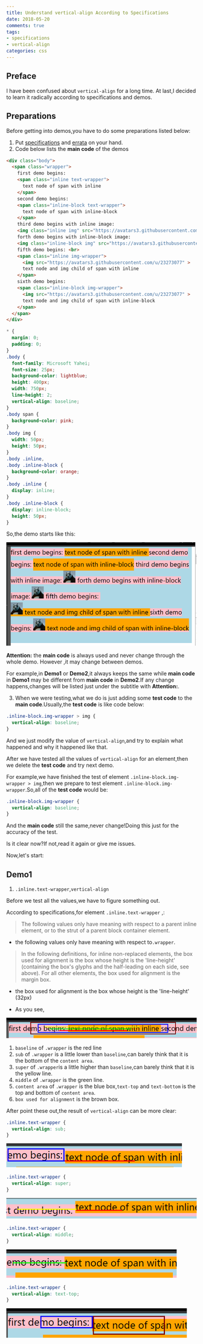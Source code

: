 ```yaml
---
title: Understand vertical-align According to Specifications
date: 2018-05-20
comments: true
tags: 
- specifications
- vertical-align
categories: css
---
```


## Preface

I have been confused about `vertical-align` for a long time. At last,I decided to learn it radically according to specifications and demos.

## Preparations

Before getting into demos,you have to do some preparations listed below:

1.  Put [specifications][specifications] and [errata][errata] on your hand.
2.  Code below lists the **main code** of the demos

```html
<div class="body">
  <span class="wrapper">
    first demo begins:
    <span class="inline text-wrapper">
      text node of span with inline
    </span>
    second demo begins:
    <span class="inline-block text-wrapper">
      text node of span with inline-block
    </span>
    third demo begins with inline image:
    <img class="inline img" src="https://avatars3.githubusercontent.com/u/23273077" >
    forth demo begins with inline-block image:
    <img class="inline-block img" src="https://avatars3.githubusercontent.com/u/23273077" >
    fifth demo begins: <br>
    <span class="inline img-wrapper">
      <img src="https://avatars3.githubusercontent.com/u/23273077" >
      text node and img child of span with inline
    </span>
    sixth demo begins:
    <span class="inline-block img-wrapper">
      <img src="https://avatars3.githubusercontent.com/u/23273077" >
      text node and img child of span with inline-block
    </span>
  </span>
</div>
```

```css
* {
  margin: 0;
  padding: 0;
}
.body {
  font-family: Microsoft Yahei;
  font-size: 25px;
  background-color: lightblue;
  height: 400px;
  width: 750px;
  line-height: 2;
  vertical-align: baseline;
}
.body span {
  background-color: pink;
}
.body img {
  width: 50px;
  height: 50px;
}
.body .inline,
.body .inline-block {
  background-color: orange;
}
.body .inline {
  display: inline;
}
.body .inline-block {
  display: inline-block;
  height: 50px;
}
```

So,the demo starts like this:

![20180519153604](../images/20180519153604.png)

**Attention:** the **main code** is always used and never change through the whole demo. However ,it may change between demos.

For example,in **Demo1** or **Demo2**,it always keeps the same while **main code** in **Demo1** may be different from **main code** in **Demo2**.If any change happens,changes will be listed just under the subtitle with **Attention:**.

3.  When we were testing,what we do is just adding some **test code** to the **main code**.Usually,the **test code** is like code below:

```css
.inline-block.img-wrapper > img {
  vertical-align: baseline;
}
```

And we just modify the value of `vertical-align`,and try to explain what happened and why it happened like that.

After we have tested all the values of `vertical-align` for an element,then we delete the **test code** and try next demo.

For example,we have finished the test of element `.inline-block.img-wrapper > img`,then we prepare to test element `.inline-block.img-wrapper`.So,all of the **test code** would be:

```css
.inline-block.img-wrapper {
  vertical-align: baseline;
}
```

And the **main code** still the same,never change!Doing this just for the accuracy of the test.

Is it clear now?If not,read it again or give me issues.

Now,let's start:

## Demo1

1.  `.inline.text-wrapper`,`vertical-align`

Before we test all the values,we have to figure something out.

According to specifications,for element `.inline.text-wrapper` ,:

> The following values only have meaning with respect to a parent inline element, or to the strut of a parent block container element.

* the following values only have meaning with respect to`.wrapper`.

> In the following definitions, for inline non-replaced elements, the box used for alignment is the box whose height is the 'line-height' (containing the box's glyphs and the half-leading on each side, see above). For all other elements, the box used for alignment is the margin box.

* the box used for alignment is the box whose height is the 'line-height' (32px)

* As you see,

![20180519163821](../images/20180519163821.png)

1.  `baseline` of `.wrapper` is the red line
2.  `sub` of `.wrapper` is a little lower than `baseline`,can barely think that it is the bottom of the `content area`.
3.  `super` of `.wrapper`is a little higher than `baseline`,can barely think that it is the yellow line.
4.  `middle` of `.wrapper` is the green line.
5.  `content area` of `.wrapper` is the blue box,`text-top` and `text-bottom` is the top and bottom of `content area`.
6.  `box used for alignment` is the brown box.

After point these out,the result of `vertical-align` can be more clear:

```css
.inline.text-wrapper {
  vertical-align: sub;
}
```

![20180519171218](../images/20180519171218.png)

```css
.inline.text-wrapper {
  vertical-align: super;
}
```

![20180519171528](../images/20180519171528.png)

```css
.inline.text-wrapper {
  vertical-align: middle;
}
```

![截图20180519172009](../images/截图20180519172009.png)

```css
.inline.text-wrapper {
  vertical-align: text-top;
}
```

![截图20180519172315](../images/截图20180519172315.png)

[specifications]: https://www.w3.org/TR/2011/REC-CSS2-20110607/visudet.html
[errata]: http://www.w3.org/Style/css2-updates/REC-CSS2-20110607-errata.html
